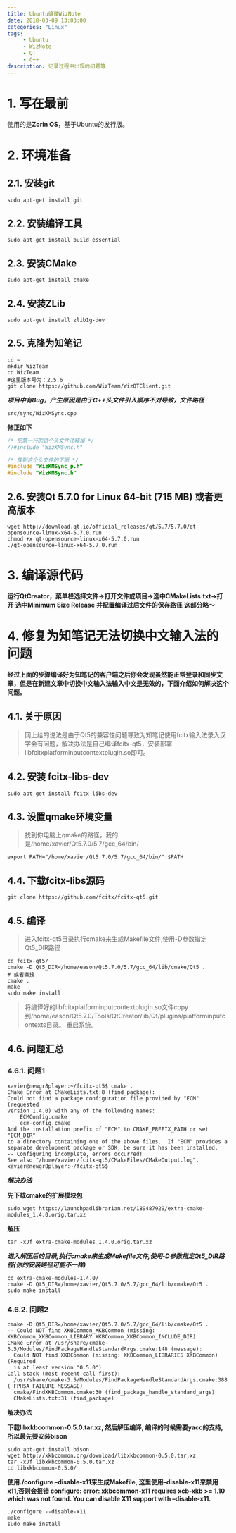 ```yaml
---
title: Ubuntu编译WizNote
date: 2018-03-09 13:03:00
categories: "Linux"
tags:
     - Ubuntu
     - WizNote
     - QT
     - C++
description: 记录过程中出现的问题等
---
```


# 1. 写在最前

使用的是**Zorin OS**，基于Ubuntu的发行版。

# 2. 环境准备

## 2.1. 安装git

```shell
sudo apt-get install git
```

## 2.2. 安装编译工具

```shell
sudo apt-get install build-essential
```

## 2.3. 安装CMake

```shell
sudo apt-get install cmake
```

## 2.4. 安装ZLib

```shell
sudo apt-get install zlib1g-dev
```

## 2.5. 克隆为知笔记

```shell
cd ~
mkdir WizTeam
cd WizTeam
#这里版本号为：2.5.6
git clone https://github.com/WizTeam/WizQTClient.git
```

***项目中有Bug，产生原因是由于C++头文件引入顺序不对导致，文件路径***

```shell
src/sync/WizKMSync.cpp
```

**修正如下**

```C++
/* 把第一行的这个头文件注释掉 */
//#include "WizKMSync.h"

/* 放到这个头文件的下面 */
#include "WizKMSync_p.h"
#include "WizKMSync.h"
```

## 2.6. 安装Qt 5.7.0 for Linux 64-bit (715 MB) 或者更高版本

```shell
wget http://download.qt.io/official_releases/qt/5.7/5.7.0/qt-opensource-linux-x64-5.7.0.run 
chmod +x qt-opensource-linux-x64-5.7.0.run
./qt-opensource-linux-x64-5.7.0.run
```

# 3. 编译源代码

**运行QtCreator，菜单栏选择文件->打开文件或项目->选中CMakeLists.txt->打开**
**选中Minimum Size Release 并配置编译过后文件的保存路径**
**这部分略～**

# 4. 修复为知笔记无法切换中文输入法的问题

**经过上面的步骤编译好为知笔记的客户端之后你会发现虽然能正常登录和同步文章，但是在新建文章中切换中文输入法输入中文是无效的，下面介绍如何解决这个问题。**

## 4.1. 关于原因

> 网上给的说法是由于Qt5的兼容性问题导致为知笔记使用fcitx输入法录入汉字会有问题，解决办法是自己编译fcitx-qt5，安装部署 libfcitxplatforminputcontextplugin.so即可。

## 4.2. 安装 fcitx-libs-dev

```shell
sudo apt-get install fcitx-libs-dev
```

## 4.3. 设置qmake环境变量

> 找到你电脑上qmake的路径，我的是/home/xavier/Qt5.7.0/5.7/gcc_64/bin/

```shell
export PATH="/home/xavier/Qt5.7.0/5.7/gcc_64/bin/":$PATH
```

## 4.4. 下载fcitx-libs源码

```shell
git clone https://github.com/fcitx/fcitx-qt5.git
```

## 4.5. 编译

> 进入fcitx-qt5目录执行cmake来生成Makefile文件,使用-D参数指定Qt5_DIR路径

```shell
cd fcitx-qt5/
cmake -D Qt5_DIR=/home/eason/Qt5.7.0/5.7/gcc_64/lib/cmake/Qt5 .
# 或者直接
cmake .
make
sudo make install
```

> 将编译好的libfcitxplatforminputcontextplugin.so文件copy到/home/eason/Qt5.7.0/Tools/QtCreator/lib/Qt/plugins/platforminputcontexts目录。 重启系统。

## 4.6. 问题汇总

### 4.6.1. 问题1

```shell
xavier@newgr8player:~/fcitx-qt5$ cmake .
CMake Error at CMakeLists.txt:8 (find_package):
Could not find a package configuration file provided by "ECM" (requested
version 1.4.0) with any of the following names:
    ECMConfig.cmake
    ecm-config.cmake
Add the installation prefix of "ECM" to CMAKE_PREFIX_PATH or set "ECM_DIR"
to a directory containing one of the above files.  If "ECM" provides a
separate development package or SDK, be sure it has been installed.
-- Configuring incomplete, errors occurred!
See also "/home/xavier/fcitx-qt5/CMakeFiles/CMakeOutput.log".
xavier@newgr8player:~/fcitx-qt5$
```

***解决办法***

**先下载cmake的扩展模块包**

```shell
sudo wget https://launchpadlibrarian.net/189487929/extra-cmake-modules_1.4.0.orig.tar.xz
```

**解压**
```shell
tar -xJf extra-cmake-modules_1.4.0.orig.tar.xz
```

***进入解压后的目录,执行cmake来生成Makefile文件,使用-D参数指定Qt5_DIR路径(你的安装路径可能不一样)***

```shell
cd extra-cmake-modules-1.4.0/
cmake -D Qt5_DIR=/home/xavier/Qt5.7.0/5.7/gcc_64/lib/cmake/Qt5 .
sudo make install
```

### 4.6.2. 问题2

```shell
cmake -D Qt5_DIR=/home/xavier/Qt5.7.0/5.7/gcc_64/lib/cmake/Qt5 .
-- Could NOT find XKBCommon_XKBCommon (missing:  XKBCommon_XKBCommon_LIBRARY XKBCommon_XKBCommon_INCLUDE_DIR) 
CMake Error at /usr/share/cmake-3.5/Modules/FindPackageHandleStandardArgs.cmake:148 (message):
  Could NOT find XKBCommon (missing: XKBCommon_LIBRARIES XKBCommon) (Required
  is at least version "0.5.0")
Call Stack (most recent call first):
  /usr/share/cmake-3.5/Modules/FindPackageHandleStandardArgs.cmake:388 (_FPHSA_FAILURE_MESSAGE)
  cmake/FindXKBCommon.cmake:30 (find_package_handle_standard_args)
  CMakeLists.txt:31 (find_package)
```

**解决办法**

**下载libxkbcommon-0.5.0.tar.xz, 然后解压编译, 编译的时候需要yacc的支持,所以最先要安装bison**

```shell
sudo apt-get install bison
wget http://xkbcommon.org/download/libxkbcommon-0.5.0.tar.xz
tar -xJf libxkbcommon-0.5.0.tar.xz
cd libxkbcommon-0.5.0/
```

**使用./configure –disable-x11来生成Makefile, 这里使用–disable-x11来禁用x11,否则会报错 configure: error: xkbcommon-x11 requires xcb-xkb >= 1.10 which was not found. You can disable X11 support with –disable-x11.**


```shell
./configure --disable-x11
make
sudo make install
```
